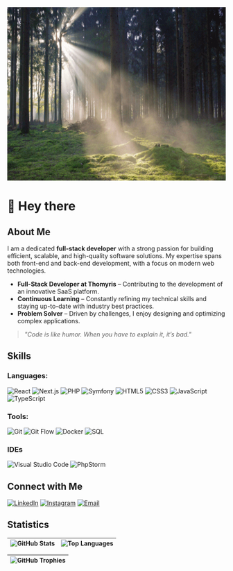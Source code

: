 <img src="./image-gitHub.gif" alt="Header" width="100%" height="400px" />

# 👋 Hey there


## **About Me**

I am a dedicated **full-stack developer** with a strong passion for building efficient, scalable, and high-quality software solutions. My expertise spans both front-end and back-end development, with a focus on modern web technologies.

- **Full-Stack Developer at Thomyris** – Contributing to the development of an innovative SaaS platform.
- **Continuous Learning** – Constantly refining my technical skills and staying up-to-date with industry best practices.
- **Problem Solver** – Driven by challenges, I enjoy designing and optimizing complex applications.

> _"Code is like humor. When you have to explain it, it’s bad."_


## **Skills**

### Languages:
![React](https://img.shields.io/badge/React-20232A?style=for-the-badge&logo=react&logoColor=61DAFB)
![Next.js](https://img.shields.io/badge/Next.js-000000?style=for-the-badge&logo=next.js&logoColor=white)
![PHP](https://img.shields.io/badge/PHP-777BB4?style=for-the-badge&logo=php&logoColor=white)
![Symfony](https://img.shields.io/badge/Symfony-000000?style=for-the-badge&logo=symfony&logoColor=white)
![HTML5](https://img.shields.io/badge/HTML5-E34F26?style=for-the-badge&logo=html5&logoColor=white)
![CSS3](https://img.shields.io/badge/CSS3-1572B6?style=for-the-badge&logo=css3&logoColor=white)
![JavaScript](https://img.shields.io/badge/JavaScript-F7DF1E?style=for-the-badge&logo=javascript&logoColor=black)
![TypeScript](https://img.shields.io/badge/TypeScript-3178C6?style=for-the-badge&logo=typescript&logoColor=white)

### Tools:
![Git](https://img.shields.io/badge/Git-F05032?style=for-the-badge&logo=git&logoColor=white)
![Git Flow](https://img.shields.io/badge/Git%20Flow-181717?style=for-the-badge&logo=git&logoColor=white)
![Docker](https://img.shields.io/badge/Docker-2496ED?style=for-the-badge&logo=docker&logoColor=white)
![SQL](https://img.shields.io/badge/SQL-4479A1?style=for-the-badge&logo=mysql&logoColor=white)

### IDEs
![Visual Studio Code](https://img.shields.io/badge/Visual%20Studio%20Code-007ACC?style=for-the-badge&logo=visual-studio-code&logoColor=white)
![PhpStorm](https://img.shields.io/badge/PhpStorm-000000?style=for-the-badge&logo=phpstorm&logoColor=white)


## **Connect with Me**

[![LinkedIn](https://img.shields.io/badge/LinkedIn-4B4B4B?style=for-the-badge)](https://www.linkedin.com/in/lucas-sauvinet-3607162a4/)
[![Instagram](https://img.shields.io/badge/Instagram-4B4B4B?style=for-the-badge)](https://www.instagram.com/l_ucas_73/)
[![Email](https://img.shields.io/badge/Email-4B4B4B?style=for-the-badge)](mailto:lucas.sauvinet@gmail.com)


## **Statistics**

| ![GitHub Stats](https://github-readme-stats.vercel.app/api?username=l-sauvinet&show_icons=true&theme=vue&hide_border=true&card_width=500) | ![Top Languages](https://github-readme-stats.vercel.app/api/top-langs/?username=l-sauvinet&layout=compact&show_icons=true&theme=vue&hide_border=true&card_width=500) |
|---|---|

| ![GitHub Trophies](https://github-profile-trophy.vercel.app/?username=l-sauvinet&theme=vue&margin-w=15&no-frame=true&width=1000) |
|---|


